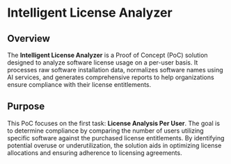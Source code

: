 # Intelligent License Analyzer  
  
## Overview  
The **Intelligent License Analyzer** is a Proof of Concept (PoC) solution designed to analyze software license usage on a per-user basis. It processes raw software installation data, normalizes software names using AI services, and generates comprehensive reports to help organizations ensure compliance with their license entitlements.  
  
## Purpose  
This PoC focuses on the first task: **License Analysis Per User**. The goal is to determine compliance by comparing the number of users utilizing specific software against the purchased license entitlements. By identifying potential overuse or underutilization, the solution aids in optimizing license allocations and ensuring adherence to licensing agreements.  
  